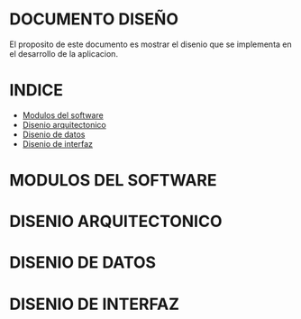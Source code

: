 # DOCUMENTO DISEÑO
El proposito de este documento es mostrar el disenio que se implementa en el desarrollo de la aplicacion.

# INDICE
- [Modulos del software](#MODULOS%DEL%SOFTWARE)
- [Disenio arquitectonico](#DISENIO%ARQUITECTONICO)
- [Disenio de datos](#DISENIO%DE%DATOS)
- [Disenio de interfaz](#DISENIO%DE%INTERFAZ)

# MODULOS DEL SOFTWARE

# DISENIO ARQUITECTONICO

# DISENIO DE DATOS

# DISENIO DE INTERFAZ
